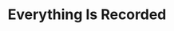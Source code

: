 ---
title: "Everything Is Recorded"
summary: "None"
slug: "everything-is-recorded"
image: "everything-is-recorded.jpg"
apple_music_artist_url: "https://music.apple.com/gb/artist/everything-is-recorded/1229251135"
wikipedia_url: "none"
---